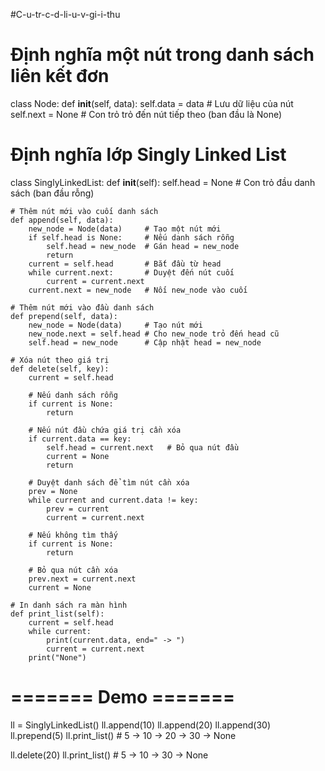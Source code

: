 #C-u-tr-c-d-li-u-v-gi-i-thu
# Định nghĩa một nút trong danh sách liên kết đơn
class Node:
    def __init__(self, data):
        self.data = data      # Lưu dữ liệu của nút
        self.next = None      # Con trỏ trỏ đến nút tiếp theo (ban đầu là None)


# Định nghĩa lớp Singly Linked List
class SinglyLinkedList:
    def __init__(self):
        self.head = None      # Con trỏ đầu danh sách (ban đầu rỗng)

    # Thêm nút mới vào cuối danh sách
    def append(self, data):
        new_node = Node(data)     # Tạo một nút mới
        if self.head is None:     # Nếu danh sách rỗng
            self.head = new_node  # Gán head = new_node
            return
        current = self.head       # Bắt đầu từ head
        while current.next:       # Duyệt đến nút cuối
            current = current.next
        current.next = new_node   # Nối new_node vào cuối

    # Thêm nút mới vào đầu danh sách
    def prepend(self, data):
        new_node = Node(data)     # Tạo nút mới
        new_node.next = self.head # Cho new_node trỏ đến head cũ
        self.head = new_node      # Cập nhật head = new_node

    # Xóa nút theo giá trị
    def delete(self, key):
        current = self.head

        # Nếu danh sách rỗng
        if current is None:
            return

        # Nếu nút đầu chứa giá trị cần xóa
        if current.data == key:
            self.head = current.next   # Bỏ qua nút đầu
            current = None
            return

        # Duyệt danh sách để tìm nút cần xóa
        prev = None
        while current and current.data != key:
            prev = current
            current = current.next

        # Nếu không tìm thấy
        if current is None:
            return

        # Bỏ qua nút cần xóa
        prev.next = current.next
        current = None

    # In danh sách ra màn hình
    def print_list(self):
        current = self.head
        while current:
            print(current.data, end=" -> ")
            current = current.next
        print("None")


# ======= Demo =======
ll = SinglyLinkedList()
ll.append(10)
ll.append(20)
ll.append(30)
ll.prepend(5)
ll.print_list()    # 5 -> 10 -> 20 -> 30 -> None

ll.delete(20)
ll.print_list()    # 5 -> 10 -> 30 -> None
